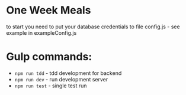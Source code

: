 # One Week Meals
to start you need to put your database credentials to file config.js - see example in exampleConfig.js

# Gulp commands:  
- `npm run tdd` - tdd development for backend  
- `npm run dev` - run development server  
- `npm run test` - single test run
